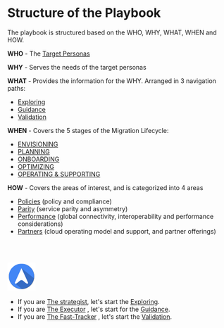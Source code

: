 
<properties
	pageTitle="Global Customer Playbook structure-of-playbook | Azure"
	description="Global Customer Playbook structure-of-playbook"
	services="global-customer-playbook"
	documentationCenter=""
	authors="jtong"
	manager="edwinc"
	editor=""
	tags="global-customer-playbook"/>

<tags
	ms.service="global-customer-playbook"
	ms.workload=""
	ms.tgt_pltfrm=""
	ms.devlang="na"
	ms.topic="article"
	ms.date="12/26/2016"
	wacn.date="12/26/2016"
	wacn.lang="en" 
	ms.author="jtong"/>


# Structure of the Playbook

The playbook is structured based on the WHO, WHY, WHAT, WHEN and HOW.

**WHO** - The [Target Personas](/solutions/global-customer/target-personas/)

**WHY** - Serves the needs of the target personas

**WHAT** - Provides the information for the WHY. Arranged in 3 navigation paths:

- [Exploring](/solutions/global-customer/envisioning/explore/policies/)
- [Guidance](/solutions/global-customer/envisioning/guidance/policies/)
- [Validation](/solutions/global-customer/envisioning/validate/)

**WHEN** - Covers the 5 stages of the Migration Lifecycle:

- [ENVISIONING](/solutions/global-customer/envisioning/explore/policies/)
- [PLANNING](/solutions/global-customer/planning/explore/policies/)
- [ONBOARDING](/solutions/global-customer/onboarding/explore/policies/)
- [OPTIMIZING](/solutions/global-customer/optimizing/explore/policies/)
- [OPERATING & SUPPORTING](/solutions/global-customer/operating-supporting/explore/policies/)

**HOW** - Covers the areas of interest, and is categorized into 4 areas

- [Policies](/solutions/global-customer/envisioning/explore/policies/) (policy and compliance)
- [Parity](/solutions/global-customer/envisioning/explore/parity/) (service parity and asymmetry)
- [Performance](/solutions/global-customer/envisioning/explore/performance/) (global connectivity, interoperability and performance considerations)
- [Partners](/solutions/global-customer/envisioning/explore/partners/) (cloud operating model and support, and partner offerings)

</br>
</br>
   

![navigation](./media/navigation.png)

- If you are [The strategist](/solutions/global-customer/target-personas/), let's start the [Exploring](/solutions/global-customer/envisioning/explore/policies/).
- If you are [The Executor](/solutions/global-customer/target-personas/) , let's start for the [Guidance](/solutions/global-customer/envisioning/guidance/policies/).
- If you are [The Fast-Tracker](/solutions/global-customer/target-personas/) , let's start the [Validation](/solutions/global-customer/envisioning/validate/).
